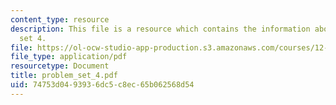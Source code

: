 ```yaml
---
content_type: resource
description: This file is a resource which contains the information about problem
  set 4.
file: https://ol-ocw-studio-app-production.s3.amazonaws.com/courses/12-510-introduction-to-seismology-spring-2010/74753d0493936dc5c8ec65b062568d54_problem_set_4.pdf
file_type: application/pdf
resourcetype: Document
title: problem_set_4.pdf
uid: 74753d04-9393-6dc5-c8ec-65b062568d54
---
```


